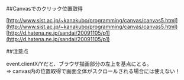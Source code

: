 ##Canvasでのクリック位置取得

[http://www.sist.ac.jp/~kanakubo/programming/canvas/canvas5.html](http://www.sist.ac.jp/~kanakubo/programming/canvas/canvas5.html)
[http://d.hatena.ne.jp/sandai/20091105/p1](http://d.hatena.ne.jp/sandai/20091105/p1)  

##注意点

event.clientX/Yだと、ブラウザ描画部分の左上を基点にとる。  
=> canvas内の位置取得で画面全体がスクロールされる場合には使えない！

